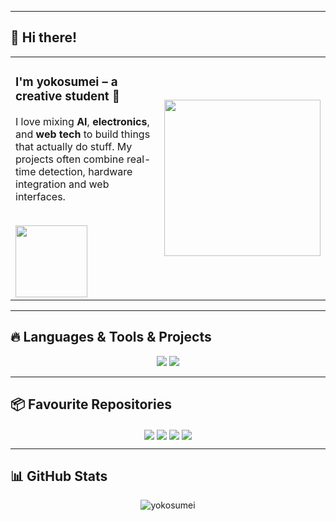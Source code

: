 <!-- OPTIONAL BANNER SUS -->
<!--
<p align="center">
  <img src="YOUR_BANNER_LINK_HERE.gif" alt="banner" width="100%" />
</p>
-->

---

## 👋 Hi there!

<table>
  <tr>
    <td>
      <h3>I'm <strong>yokosumei</strong> – a creative student 🙂</h3>
      <p>I love mixing <strong>AI</strong>, <strong>electronics</strong>, and <strong>web tech</strong> to build things that actually do stuff.  
      My projects often combine real-time detection, hardware integration and web interfaces.</p>
      <!-- Card muzică integrat în prezentare -->
      <br>
      <img align="left" height="115" src="https://github-readme-stats.vercel.app/api/pin/?username=yokosumei&repo=in-the-stars-benson-boone&theme=react&border_color=61dafb&border_radius=10" />
    </td>
    <td>
      <img src="https://media1.giphy.com/media/v1.Y2lkPTc5MGI3NjExODZqMmM2aHoyNWlsbGQyOGdxNjVkanRsdXEyOWo3MWNyMXQ4OWg3MyZlcD12MV9pbnRlcm5hbF9naWZfYnlfaWQmY3Q9Zw/10fS0TJxfFRDLW/giphy.gif" width="250" />
    </td>
  </tr>
</table>

---

## 🔥 Languages & Tools & Projects

<p align="center">
  <img src="https://skillicons.dev/icons?i=python,html,css,js,cpp,pytorch,opencv,raspberrypi,arduino,bash&theme=dark&perline=10" />
  <img src="https://img.shields.io/badge/YOLOv8-vision%20AI-blueviolet?logo=python&logoColor=white" />
</p>

---

## 📦 Favourite Repositories

<p align="center">
  <img align="center" src="https://github-readme-stats.vercel.app/api/pin/?username=ultralytics&repo=ultralytics&theme=react&border_color=61dafb&border_radius=10" />
  <img align="center" src="https://github-readme-stats.vercel.app/api/pin/?username=tensorflow&repo=models&theme=react&border_color=61dafb&border_radius=10" />
  <img align="center" src="https://github-readme-stats.vercel.app/api/pin/?username=openai&repo=openai-python&theme=react&border_color=61dafb&border_radius=10" />
  <img align="center" src="https://github-readme-stats.vercel.app/api/pin/?username=processing&repo=p5.js&theme=react&border_color=61dafb&border_radius=10" />
</p>

---

## 📊 GitHub Stats

<p align="center">
  <img src="https://github-readme-stats.vercel.app/api/top-langs?username=yokosumei&show_icons=true&locale=en&layout=compact" alt="yokosumei" />
</p>

